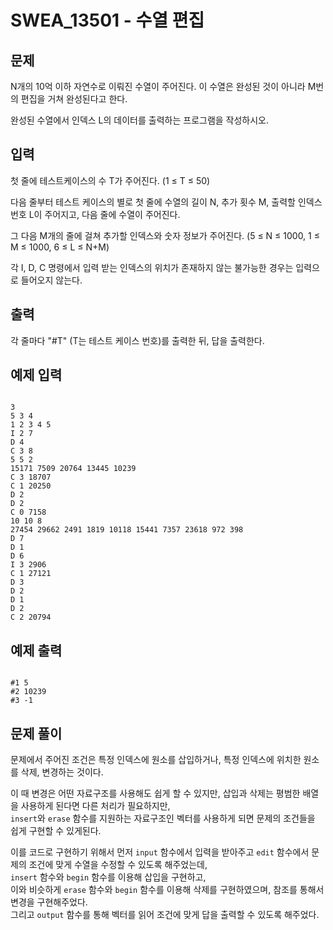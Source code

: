 # SWEA_13501 - 수열 편집

## 문제

N개의 10억 이하 자연수로 이뤄진 수열이 주어진다. 이 수열은 완성된 것이 아니라 M번의 편집을 거쳐 완성된다고 한다.

완성된 수열에서 인덱스 L의 데이터를 출력하는 프로그램을 작성하시오.

## 입력

첫 줄에 테스트케이스의 수 T가 주어진다. (1 ≤ T ≤ 50)

다음 줄부터 테스트 케이스의 별로 첫 줄에 수열의 길이 N, 추가 횟수 M, 출력할 인덱스 번호 L이 주어지고, 다음 줄에 수열이 주어진다.

그 다음 M개의 줄에 걸쳐 추가할 인덱스와 숫자 정보가 주어진다. (5 ≤ N ≤ 1000, 1 ≤ M ≤ 1000, 6 ≤ L ≤ N+M)

각 I, D, C 명령에서 입력 받는 인덱스의 위치가 존재하지 않는 불가능한 경우는 입력으로 들어오지 않는다.

## 출력

각 줄마다 "#T" (T는 테스트 케이스 번호)를 출력한 뒤, 답을 출력한다.

## 예제 입력

```

3
5 3 4
1 2 3 4 5
I 2 7
D 4
C 3 8
5 5 2
15171 7509 20764 13445 10239
C 3 18707
C 1 20250
D 2
D 2
C 0 7158
10 10 8
27454 29662 2491 1819 10118 15441 7357 23618 972 398
D 7
D 1
D 6
I 3 2906
C 1 27121
D 3
D 2
D 1
D 2
C 2 20794
```

## 예제 출력

```

#1 5
#2 10239
#3 -1
```

## 문제 풀이

문제에서 주어진 조건은 특정 인덱스에 원소를 삽입하거나, 특정 인덱스에 위치한 원소를 삭제, 변경하는 것이다.

이 때 변경은 어떤 자료구조를 사용해도 쉽게 할 수 있지만, 삽입과 삭제는 평범한 배열을 사용하게 된다면 다른 처리가 필요하지만,  
`insert`와 `erase` 함수를 지원하는 자료구조인 벡터를 사용하게 되면 문제의 조건들을 쉽게 구현할 수 있게된다.

이를 코드로 구현하기 위해서 먼저 `input` 함수에서 입력을 받아주고 `edit` 함수에서 문제의 조건에 맞게 수열을 수정할 수 있도록 해주었는데,  
`insert` 함수와 `begin` 함수를 이용해 삽입을 구현하고,  
이와 비슷하게 `erase` 함수와 `begin` 함수를 이용해 삭제를 구현하였으며, 참조를 통해서 변경을 구현해주었다.  
그리고 `output` 함수를 통해 벡터를 읽어 조건에 맞게 답을 출력할 수 있도록 해주었다.
